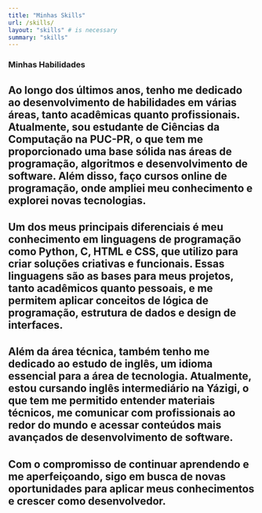 ```yaml
---
title: "Minhas Skills"
url: /skills/
layout: "skills" # is necessary
summary: "skills"
---
```





### Minhas Habilidades

## Ao longo dos últimos anos, tenho me dedicado ao desenvolvimento de habilidades em várias áreas, tanto acadêmicas quanto profissionais. Atualmente, sou estudante de Ciências da Computação na PUC-PR, o que tem me proporcionado uma base sólida nas áreas de programação, algoritmos e desenvolvimento de software. Além disso, faço cursos online de programação, onde ampliei meu conhecimento e explorei novas tecnologias.

## Um dos meus principais diferenciais é meu conhecimento em linguagens de programação como Python, C, HTML e CSS, que utilizo para criar soluções criativas e funcionais. Essas linguagens são as bases para meus projetos, tanto acadêmicos quanto pessoais, e me permitem aplicar conceitos de lógica de programação, estrutura de dados e design de interfaces.

## Além da área técnica, também tenho me dedicado ao estudo de inglês, um idioma essencial para a área de tecnologia. Atualmente, estou cursando inglês intermediário na Yázigi, o que tem me permitido entender materiais técnicos, me comunicar com profissionais ao redor do mundo e acessar conteúdos mais avançados de desenvolvimento de software.

## Com o compromisso de continuar aprendendo e me aperfeiçoando, sigo em busca de novas oportunidades para aplicar meus conhecimentos e crescer como desenvolvedor.